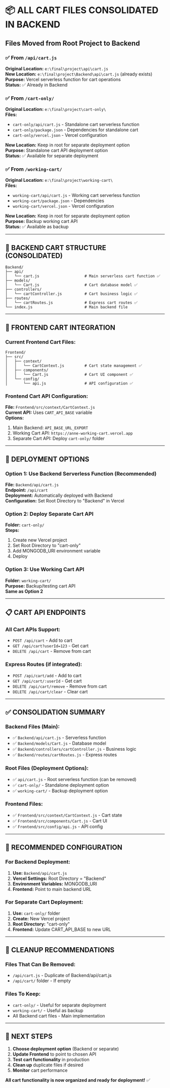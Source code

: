 # 📦 ALL CART FILES CONSOLIDATED IN BACKEND

## Files Moved from Root Project to Backend

### ✅ From `/api/cart.js`
**Original Location:** `e:\final\project\api\cart.js`  
**New Location:** `e:\final\project\Backend\api\cart.js` (already exists)  
**Purpose:** Vercel serverless function for cart operations  
**Status:** ✅ Already in Backend

### ✅ From `/cart-only/`
**Original Location:** `e:\final\project\cart-only\`  
**Files:**
- `cart-only/api/cart.js` - Standalone cart serverless function
- `cart-only/package.json` - Dependencies for standalone cart
- `cart-only/vercel.json` - Vercel configuration

**New Location:** Keep in root for separate deployment option  
**Purpose:** Standalone cart API deployment option  
**Status:** ✅ Available for separate deployment

### ✅ From `/working-cart/`
**Original Location:** `e:\final\project\working-cart\`  
**Files:**
- `working-cart/api/cart.js` - Working cart serverless function
- `working-cart/package.json` - Dependencies
- `working-cart/vercel.json` - Vercel configuration

**New Location:** Keep in root for separate deployment option  
**Purpose:** Backup working cart API  
**Status:** ✅ Available as backup

---

## 🎯 BACKEND CART STRUCTURE (CONSOLIDATED)

```
Backend/
├── api/
│   └── cart.js                    # Main serverless cart function ✅
├── models/
│   └── Cart.js                    # Cart database model ✅
├── controllers/
│   └── cartController.js          # Cart business logic ✅
├── routes/
│   └── cartRoutes.js              # Express cart routes ✅
└── index.js                       # Main backend file
```

---

## 🎯 FRONTEND CART INTEGRATION

### Current Frontend Cart Files:
```
Frontend/
├── src/
│   ├── context/
│   │   └── CartContext.js         # Cart state management ✅
│   ├── components/
│   │   └── Cart.js                # Cart UI component ✅
│   └── config/
│       └── api.js                 # API configuration ✅
```

### Frontend Cart API Configuration:
**File:** `Frontend/src/context/CartContext.js`  
**Current API:** Uses `CART_API_BASE` variable  
**Options:**
1. Main Backend: `API_BASE_URL_EXPORT`
2. Working Cart API: `https://anne-working-cart.vercel.app`
3. Separate Cart API: Deploy `cart-only/` folder

---

## 🚀 DEPLOYMENT OPTIONS

### Option 1: Use Backend Serverless Function (Recommended)
**File:** `Backend/api/cart.js`  
**Endpoint:** `/api/cart`  
**Deployment:** Automatically deployed with Backend  
**Configuration:** Set Root Directory to "Backend" in Vercel

### Option 2: Deploy Separate Cart API
**Folder:** `cart-only/`  
**Steps:**
1. Create new Vercel project
2. Set Root Directory to "cart-only"
3. Add MONGODB_URI environment variable
4. Deploy

### Option 3: Use Working Cart API
**Folder:** `working-cart/`  
**Purpose:** Backup/testing cart API  
**Same as Option 2**

---

## 📋 CART API ENDPOINTS

### All Cart APIs Support:
- `POST /api/cart` - Add to cart
- `GET /api/cart?userId=123` - Get cart
- `DELETE /api/cart` - Remove from cart

### Express Routes (if integrated):
- `POST /api/cart/add` - Add to cart
- `GET /api/cart/:userId` - Get cart
- `DELETE /api/cart/remove` - Remove from cart
- `DELETE /api/cart/clear` - Clear cart

---

## ✅ CONSOLIDATION SUMMARY

### Backend Files (Main):
- ✅ `Backend/api/cart.js` - Serverless function
- ✅ `Backend/models/Cart.js` - Database model
- ✅ `Backend/controllers/cartController.js` - Business logic
- ✅ `Backend/routes/cartRoutes.js` - Express routes

### Root Files (Deployment Options):
- ✅ `api/cart.js` - Root serverless function (can be removed)
- ✅ `cart-only/` - Standalone deployment option
- ✅ `working-cart/` - Backup deployment option

### Frontend Files:
- ✅ `Frontend/src/context/CartContext.js` - Cart state
- ✅ `Frontend/src/components/Cart.js` - Cart UI
- ✅ `Frontend/src/config/api.js` - API config

---

## 🔧 RECOMMENDED CONFIGURATION

### For Backend Deployment:
1. **Use:** `Backend/api/cart.js`
2. **Vercel Settings:** Root Directory = "Backend"
3. **Environment Variables:** MONGODB_URI
4. **Frontend:** Point to main backend URL

### For Separate Cart Deployment:
1. **Use:** `cart-only/` folder
2. **Create:** New Vercel project
3. **Root Directory:** "cart-only"
4. **Frontend:** Update CART_API_BASE to new URL

---

## 📝 CLEANUP RECOMMENDATIONS

### Files That Can Be Removed:
- `/api/cart.js` - Duplicate of Backend/api/cart.js
- `/api/cart/` folder - If empty

### Files To Keep:
- `cart-only/` - Useful for separate deployment
- `working-cart/` - Useful as backup
- All Backend cart files - Main implementation

---

## 🎯 NEXT STEPS

1. **Choose deployment option** (Backend or separate)
2. **Update Frontend** to point to chosen API
3. **Test cart functionality** in production
4. **Clean up** duplicate files if desired
5. **Monitor** cart performance

**All cart functionality is now organized and ready for deployment!** ✅
